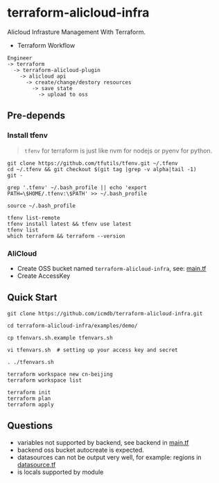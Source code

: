 # terraform-alicloud-infra

Alicloud Infrasture Management With Terraform.

* Terraform Workflow

```
Engineer  
-> terraform 
  -> terraform-alicloud-plugin 
    -> alicloud api 
      -> create/change/destory resources 
        -> save state 
          -> upload to oss
```

## Pre-depends

### Install tfenv

> `tfenv` for terraform is just like nvm for nodejs or pyenv for python.

```
git clone https://github.com/tfutils/tfenv.git ~/.tfenv
cd ~/.tfenv && git checkout $(git tag |grep -v alpha|tail -1)
git -

grep '.tfenv' ~/.bash_profile || echo 'export PATH=\$HOME/.tfenv:\$PATH' >> ~/.bash_profile

source ~/.bash_profile

tfenv list-remote
tfenv install latest && tfenv use latest
tfenv list
which terraform && terraform --version
```

### AliCloud

* Create OSS bucket named `terraform-alicloud-infra`, see: [main.tf](main.tf)
* Create AccessKey


## Quick Start

```
git clone https://github.com/icmdb/terraform-alicloud-infra.git

cd terraform-alicloud-infra/examples/demo/

cp tfenvars.sh.example tfenvars.sh

vi tfenvars.sh  # setting up your access key and secret

. ./tfenvars.sh

terraform workspace new cn-beijing
terraform workspace list

terraform init
terraform plan
terraform apply
```

## Questions

* variables not supported by backend, see backend in [main.tf](main.tf)
* backend oss bucket autocreate is expected.
* datasources can not be output very well, for example: regions in [datasource.tf](datasource.tf) 
* is locals supported by module
